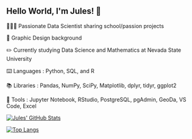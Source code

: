 ## Hello World, I'm Jules! 👋

👩🏻‍💻 Passionate Data Scientist sharing school/passion projects

🎨 Graphic Design background

✏️ Currently studying Data Science and Mathematics at Nevada State University

⌨️ Languages : Python, SQL, and R

📚 Libraries : Pandas, NumPy, SciPy, Matplotlib, dplyr, tidyr, ggplot2

🔧 Tools : Jupyter Notebook, RStudio, PostgreSQL, pgAdmin, GeoDa, VS Code, Excel

[![Jules' GitHub Stats](https://github-readme-stats.vercel.app/api?username=julesrose04&show_icons=true&theme=dracula)](https://github.com/julesrose04/github-readme-stats)

[![Top Langs](https://github-readme-stats-git-masterrstaa-rickstaa.vercel.app/api/top-langs/?username=julesrose04)](https://github.com/julesrose04/github-readme-stats)
